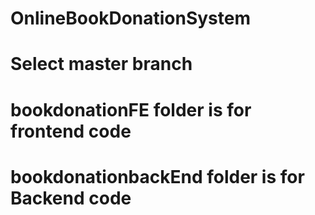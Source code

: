 # OnlineBookDonationSystem
# Select master branch
# bookdonationFE folder is for frontend code
# bookdonationbackEnd folder is for Backend code
